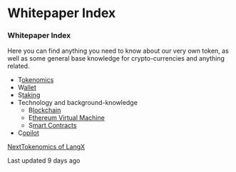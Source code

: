 # Whitepaper Index

### Whitepaper Index

Here you can find anything you need to know about our very own token, as well as some general base knowledge for crypto-currencies and anything related.

* T[okenomics](broken-reference)
* W[allet](.gitbook/assets/wallet)
* S[taking](.gitbook/assets/staking)
* Technology and background-knowledge
  * B[lockchain](.gitbook/assets/blockchain)
  * E[thereum Virtual Machine](<.gitbook/assets/ethereum virtual machine>)
  * S[mart Contracts](<.gitbook/assets/smart contracts>)
* C[opilot](.gitbook/assets/copilot)

[NextTokenomics of LangX](<.gitbook/assets/tokenomics of langx>)

Last updated 9 days ago
